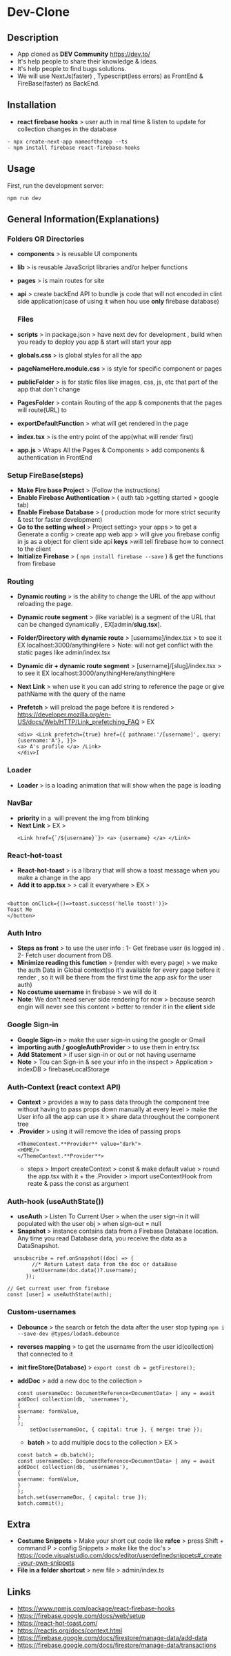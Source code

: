 # Dev-Clone

## Description

- App cloned as **DEV Community** https://dev.to/
- It's help people to share their knowledge & ideas.
- It's help people to find bugs solutions.
- We will use NextJs(faster) , Typescript(less errors) as FrontEnd & FireBase(faster) as BackEnd.

## Installation

- **react firebase hooks** > user auth in real time & listen to update for collection changes in the database

```
- npx create-next-app nameoftheapp --ts
- npm install firebase react-firebase-hooks
```

## Usage

First, run the development server:

```
npm run dev
```

## General Information(Explanations)

### Folders OR Directories

- **components** > is reusable UI components
- **lib** > is reusable JavaScript libraries and/or helper functions
- **pages** > is main routes for site
- **api** > create backEnd API to bundle js code that will not encoded in clint side application(case of using it when hou use **only** firebase database)

  ### Files

- **scripts** > in package.json > have next dev for development , build when you ready to deploy you app & start will start your app
- **globals.css** > is global styles for all the app
- **pageNameHere.module.css** > is style for specific component or pages
- **publicFolder** > is for static files like images, css, js, etc that part of the app that don't change
- **PagesFolder** > contain Routing of the app & components that the pages will route(URL) to
- **exportDefaultFunction** > what will get rendered in the page
- **index.tsx** > is the entry point of the app(what will render first)
- **app.js** > Wraps All the Pages & Components > add components & authentication in FrontEnd

### Setup FireBase(steps)

- **Make Fire base Project** > (Follow the instructions)
- **Enable Firebase Authentication** > ( auth tab >getting started > google tab)
- **Enable Firebase Database** > ( production mode for more strict security & test for faster development)
- **Go to the setting wheel** > Project setting> your apps > to get a Generate a config > create app web app > will give you firebase config in js as a object for client side api **keys** >will tell firebase how to connect to the client
- **Initialize Firebase** > ( `npm install firebase --save` ) & get the functions from firebase

### Routing

- **Dynamic routing** > is the ability to change the URL of the app without reloading the page.
- **Dynamic route segment** > (like variable) is a segment of the URL that can be changed dynamically , EX[admin/**slug.tsx**].
- **Folder/Directory with dynamic route** > [username]/index.tsx > to see it EX localhost:3000/anythingHere > Note: will not get conflict with the static pages like admin/index.tsx
- **Dynamic dir + dynamic route segment** > [username]/[slug]/index.tsx > to see it EX localhost:3000/anythingHere/anythingHere
- **Next Link** > when use it you can add string to reference the page or give pathName with the query of the name
- **Prefetch** > will preload the page before it is rendered > https://developer.mozilla.org/en-US/docs/Web/HTTP/Link_prefetching_FAQ > EX

  ```
  <div> <Link prefetch={true} href={{ pathname:'/[username]', query:{username:'A'}, }}>
  <a> A's profile </a> /Link>
  </div>I
  ```

### Loader

- **Loader** > is a loading animation that will show when the page is loading

### NavBar

- **priority** in a <Image priority/> will prevent the img from blinking
- **Next Link** > EX >
  ```
  <Link href={`/${username}`}> <a> {username} </a> </Link>
  ```

### React-hot-toast

- **React-hot-toast** > is a library that will show a toast message when you make a change in the app
- **Add it to app.tsx** > <Toaster/> > call it everywhere > EX >

```

<button onClick={()=>toast.success('hello toast!')}>
Toast Me
</button>

```

### Auth Intro

- **Steps as front** > to use the user info : 1- Get firebase user (is logged in) . 2- Fetch user document from DB.
- **Minimize reading this function** > (render with every page) > we make the auth Data in Global context(so it's available for every page before it render , so it will be there from the first time the app ask for the user auth)
- **No costume username** in firebase > we will do it
- **Note**: We don't need server side rendering for now > because search engin will never see this content > better to render it in the **client** side

### Google Sign-in

- **Google Sign-in** > make the user sign-in using the google or Gmail
- **importing auth / googleAuthProvider** > to use them in entry.tsx
- **Add Statement** > if user sign-in or out or not having username
- **Note** > Tou can Sign-in & see your info in the inspect > Application > indexDB > firebaseLocalStorage

### Auth-Context (react context API)

- **Context** > provides a way to pass data through the component tree without having to pass props down manually at every level > make the User info all the app can use it > share data throughout the component tree
- **.Provider** > using it will remove the idea of passing props
  ```
  <ThemeContext.**Provider** value="dark">
  <HOME/>
  </ThemeContext.**Provider**>
  ```
  - steps > Import createContext > const & make default value > round the app.tsx with it + the .Provider > import useContextHook from reate & pass the const as argument

### Auth-hook (useAuthState())

- **useAuth** > Listen To Current User > when the user sign-in it will populated with the user obj > when sign-out = null
- **Snapshot** > instance contains data from a Firebase Database location. Any time you read Database data, you receive the data as a DataSnapshot.

```
  unsubscribe = ref.onSnapshot((doc) => {
        //* Return Latest data from the doc or dataBase
        setUsername(doc.data()?.username);
      });

```

```
// Get current user from firebase
const [user] = useAuthState(auth);

```

### Custom-usernames

- **Debounce** > the search or fetch the data after the user stop typing `npm i --save-dev @types/lodash.debounce`
- **reverses mapping** > to get the username from the user id(collection) that connected to it
- **init fireStore(Database)** > `export const db = getFirestore(); `
- **addDoc** > add a new doc to the collection >

  ```
  const usernameDoc: DocumentReference<DocumentData> | any = await addDoc( collection(db, 'usernames'),
  {
  username: formValue,
  }
  );
      setDoc(usernameDoc, { capital: true }, { merge: true });

  ```

  - **batch** > to add multiple docs to the collection > EX >

  ```
  const batch = db.batch();
  const usernameDoc: DocumentReference<DocumentData> | any = await addDoc( collection(db, 'usernames'),
  {
  username: formValue,
  }
  );
  batch.set(usernameDoc, { capital: true });
  batch.commit();
  ```

## Extra

- **Costume Snippets** > Make your short cut code like **rafce** > press Shift + command P > config Snippets > make like the doc's > https://code.visualstudio.com/docs/editor/userdefinedsnippets#_create-your-own-snippets
- **File in a folder shortcut** > new file > admin/index.ts

## Links

- https://www.npmjs.com/package/react-firebase-hooks
- https://firebase.google.com/docs/web/setup
- https://react-hot-toast.com/
- https://reactjs.org/docs/context.html
- https://firebase.google.com/docs/firestore/manage-data/add-data
- https://firebase.google.com/docs/firestore/manage-data/transactions
